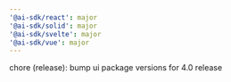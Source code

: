 ```yaml
---
'@ai-sdk/react': major
'@ai-sdk/solid': major
'@ai-sdk/svelte': major
'@ai-sdk/vue': major
---
```


chore (release): bump ui package versions for 4.0 release

